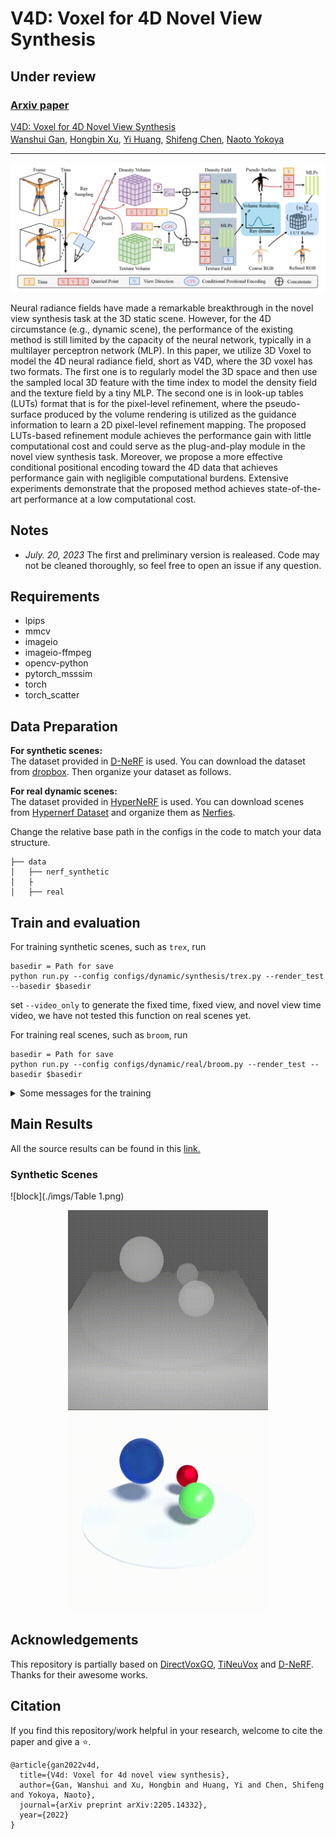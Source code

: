 # V4D: Voxel for 4D Novel View Synthesis
## Under review

### [Arxiv paper](https://arxiv.org/abs/2205.14332) 
[V4D: Voxel for 4D Novel View Synthesis](https://github.com/GANWANSHUI/V4D)   
[Wanshui Gan]()<sup></sup>, [Hongbin Xu]()<sup></sup>, [Yi Huang]()<sup></sup>, [Shifeng Chen]()<sup></sup>, [Naoto Yokoya]()  

---------------------------------------------------

[//]: # (![block]&#40;./imgs/render_demo.gif&#41;   )

[//]: # (Our method converges very quickly. This is a comparison between D-NeRF &#40;left&#41; and our method &#40;right&#41;. )

![block](./imgs/overview.png)

Neural radiance fields have made a remarkable breakthrough in the novel view synthesis task at the 3D static scene. However, for the 4D circumstance (e.g., dynamic scene), the performance of the existing method is still limited by the capacity of the neural network, typically in a multilayer perceptron network (MLP). In this paper, we utilize 3D Voxel to model the 4D neural radiance field, short as V4D, where the 3D voxel has two formats. The first one is to regularly model the 3D space and then use the sampled local 3D feature with the time index to model the density field and the texture field by a tiny MLP. The second one is in look-up tables (LUTs) format that is for the pixel-level refinement, where the pseudo-surface produced by the volume rendering is utilized as the guidance information to learn a 2D pixel-level refinement mapping. The proposed LUTs-based refinement module achieves the performance gain with little computational cost and could serve as the plug-and-play module in the novel view synthesis task. Moreover, we propose a more effective conditional positional encoding toward the 4D data that achieves performance gain with negligible computational burdens. Extensive experiments demonstrate that the proposed method achieves state-of-the-art performance at a low computational cost.
## Notes
* *July. 20, 2023* The first and preliminary version is realeased. Code may not be cleaned thoroughly, so feel free to open an issue if any question.


## Requirements
* lpips
* mmcv
* imageio
* imageio-ffmpeg
* opencv-python
* pytorch_msssim
* torch
* torch_scatter

## Data Preparation
**For synthetic scenes:**  
The dataset provided in [D-NeRF](https://github.com/albertpumarola/D-NeRF) is used. You can download the dataset from [dropbox](https://www.dropbox.com/s/0bf6fl0ye2vz3vr/data.zip?dl=0). Then organize your dataset as follows.

**For real dynamic scenes:**  
The dataset provided in [HyperNeRF](https://github.com/google/hypernerf) is used. You can download scenes from [Hypernerf Dataset](https://github.com/google/hypernerf/releases/tag/v0.1) and organize them as [Nerfies](https://github.com/google/nerfies#datasets).

Change the relative base path in the configs in the code to match your data structure.

```
├── data
│   ├── nerf_synthetic
│   ├
│   ├── real
```


## Train and evaluation
For training synthetic scenes, such as `trex`, run 
``` 
basedir = Path for save
python run.py --config configs/dynamic/synthesis/trex.py --render_test --basedir $basedir
```
set `--video_only` to generate the fixed time, fixed view, and novel view time video, we have not tested this function on real scenes yet.

For training real scenes, such as `broom`, run 
``` 
basedir = Path for save
python run.py --config configs/dynamic/real/broom.py --render_test --basedir $basedir
``` 

<details>
<summary> Some messages for the training </summary>

1. The tv loss is now implemented on the original Pytorch, and the training time may vary by around 1 hour for each independent training. For now, we did not investigate it further and we report the fastest training time. We try to use the cuda version from [DirectVoxGO] to achieve faster training, but with the performance drop on some scenes, which still need to finetune the hyperparameter of the weight.

2. At present, the result on the paper is with the 4196 rays for training, if you change with larger number like 8196, the network could achieve obvious performance gain, but with longer training time!

3. We provide the fine box for synthesis dataset. You can set the **search_geometry** to True if you want to calculate it by yourself.

</details>



## Main Results   
All the source results can be found in this [link.](https://www.dropbox.com/sh/xl27jroucyts8vw/AABhxGL9UmhyYFSwdXZBwWAra?dl=0)

### Synthetic Scenes
![block](./imgs/Table 1.png)

<p align='center'>
<img src="./imgs/bouncingballs_disp.gif" width="320px">
<img src="./imgs/bouncingballs_rgb.gif" width="320px">
</p>

[//]: # (### Real Dynamic Scenes)

[//]: # (![block]&#40;./imgs/Table 2.png&#41;)

## Acknowledgements
This repository is partially based on [DirectVoxGO](https://github.com/sunset1995/directvoxgo), [TiNeuVox](https://jaminfong.cn/tineuvox) and [D-NeRF](https://github.com/albertpumarola/D-NeRF). 
Thanks for their awesome works.


## Citation
If you find this repository/work helpful in your research, welcome to cite the paper and give a ⭐.
```
@article{gan2022v4d,
  title={V4d: Voxel for 4d novel view synthesis},
  author={Gan, Wanshui and Xu, Hongbin and Huang, Yi and Chen, Shifeng and Yokoya, Naoto},
  journal={arXiv preprint arXiv:2205.14332},
  year={2022}
}
```
